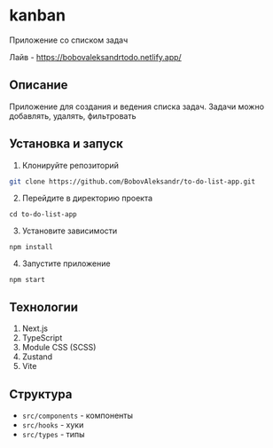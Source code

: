 # kanban

Приложение со списком задач

Лайв - https://bobovaleksandrtodo.netlify.app/

## Описание
Приложение для создания и ведения списка задач. Задачи можно добавлять, удалять, фильтровать

## Установка и запуск
1. Клонируйте репозиторий 
```bash
git clone https://github.com/BobovAleksandr/to-do-list-app.git
```

2. Перейдите в директорию проекта
```
cd to-do-list-app
```
3. Установите зависимости
```
npm install
```
4. Запустите приложение
```
npm start
```

## Технологии
1. Next.js
2. TypeScript
3. Module CSS (SCSS)
4. Zustand
5. Vite

## Структура
- ``` src/components ``` - компоненты
- ``` src/hooks ``` - хуки
- ``` src/types ``` - типы

